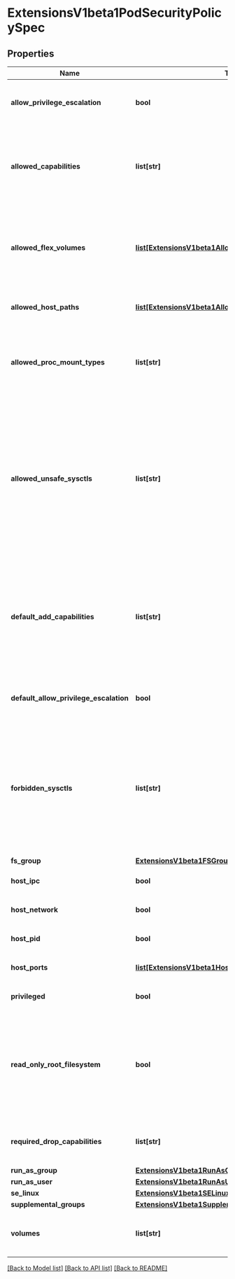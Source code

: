 # ExtensionsV1beta1PodSecurityPolicySpec

## Properties
Name | Type | Description | Notes
------------ | ------------- | ------------- | -------------
**allow_privilege_escalation** | **bool** | allowPrivilegeEscalation determines if a pod can request to allow privilege escalation. If unspecified, defaults to true. | [optional] 
**allowed_capabilities** | **list[str]** | allowedCapabilities is a list of capabilities that can be requested to add to the container. Capabilities in this field may be added at the pod author&#39;s discretion. You must not list a capability in both allowedCapabilities and requiredDropCapabilities. | [optional] 
**allowed_flex_volumes** | [**list[ExtensionsV1beta1AllowedFlexVolume]**](ExtensionsV1beta1AllowedFlexVolume.md) | allowedFlexVolumes is a whitelist of allowed Flexvolumes.  Empty or nil indicates that all Flexvolumes may be used.  This parameter is effective only when the usage of the Flexvolumes is allowed in the \&quot;volumes\&quot; field. | [optional] 
**allowed_host_paths** | [**list[ExtensionsV1beta1AllowedHostPath]**](ExtensionsV1beta1AllowedHostPath.md) | allowedHostPaths is a white list of allowed host paths. Empty indicates that all host paths may be used. | [optional] 
**allowed_proc_mount_types** | **list[str]** | AllowedProcMountTypes is a whitelist of allowed ProcMountTypes. Empty or nil indicates that only the DefaultProcMountType may be used. This requires the ProcMountType feature flag to be enabled. | [optional] 
**allowed_unsafe_sysctls** | **list[str]** | allowedUnsafeSysctls is a list of explicitly allowed unsafe sysctls, defaults to none. Each entry is either a plain sysctl name or ends in \&quot;*\&quot; in which case it is considered as a prefix of allowed sysctls. Single * means all unsafe sysctls are allowed. Kubelet has to whitelist all allowed unsafe sysctls explicitly to avoid rejection.  Examples: e.g. \&quot;foo/*\&quot; allows \&quot;foo/bar\&quot;, \&quot;foo/baz\&quot;, etc. e.g. \&quot;foo.*\&quot; allows \&quot;foo.bar\&quot;, \&quot;foo.baz\&quot;, etc. | [optional] 
**default_add_capabilities** | **list[str]** | defaultAddCapabilities is the default set of capabilities that will be added to the container unless the pod spec specifically drops the capability.  You may not list a capability in both defaultAddCapabilities and requiredDropCapabilities. Capabilities added here are implicitly allowed, and need not be included in the allowedCapabilities list. | [optional] 
**default_allow_privilege_escalation** | **bool** | defaultAllowPrivilegeEscalation controls the default setting for whether a process can gain more privileges than its parent process. | [optional] 
**forbidden_sysctls** | **list[str]** | forbiddenSysctls is a list of explicitly forbidden sysctls, defaults to none. Each entry is either a plain sysctl name or ends in \&quot;*\&quot; in which case it is considered as a prefix of forbidden sysctls. Single * means all sysctls are forbidden.  Examples: e.g. \&quot;foo/*\&quot; forbids \&quot;foo/bar\&quot;, \&quot;foo/baz\&quot;, etc. e.g. \&quot;foo.*\&quot; forbids \&quot;foo.bar\&quot;, \&quot;foo.baz\&quot;, etc. | [optional] 
**fs_group** | [**ExtensionsV1beta1FSGroupStrategyOptions**](ExtensionsV1beta1FSGroupStrategyOptions.md) |  | 
**host_ipc** | **bool** | hostIPC determines if the policy allows the use of HostIPC in the pod spec. | [optional] 
**host_network** | **bool** | hostNetwork determines if the policy allows the use of HostNetwork in the pod spec. | [optional] 
**host_pid** | **bool** | hostPID determines if the policy allows the use of HostPID in the pod spec. | [optional] 
**host_ports** | [**list[ExtensionsV1beta1HostPortRange]**](ExtensionsV1beta1HostPortRange.md) | hostPorts determines which host port ranges are allowed to be exposed. | [optional] 
**privileged** | **bool** | privileged determines if a pod can request to be run as privileged. | [optional] 
**read_only_root_filesystem** | **bool** | readOnlyRootFilesystem when set to true will force containers to run with a read only root file system.  If the container specifically requests to run with a non-read only root file system the PSP should deny the pod. If set to false the container may run with a read only root file system if it wishes but it will not be forced to. | [optional] 
**required_drop_capabilities** | **list[str]** | requiredDropCapabilities are the capabilities that will be dropped from the container.  These are required to be dropped and cannot be added. | [optional] 
**run_as_group** | [**ExtensionsV1beta1RunAsGroupStrategyOptions**](ExtensionsV1beta1RunAsGroupStrategyOptions.md) |  | [optional] 
**run_as_user** | [**ExtensionsV1beta1RunAsUserStrategyOptions**](ExtensionsV1beta1RunAsUserStrategyOptions.md) |  | 
**se_linux** | [**ExtensionsV1beta1SELinuxStrategyOptions**](ExtensionsV1beta1SELinuxStrategyOptions.md) |  | 
**supplemental_groups** | [**ExtensionsV1beta1SupplementalGroupsStrategyOptions**](ExtensionsV1beta1SupplementalGroupsStrategyOptions.md) |  | 
**volumes** | **list[str]** | volumes is a white list of allowed volume plugins. Empty indicates that no volumes may be used. To allow all volumes you may use &#39;*&#39;. | [optional] 

[[Back to Model list]](../README.md#documentation-for-models) [[Back to API list]](../README.md#documentation-for-api-endpoints) [[Back to README]](../README.md)


